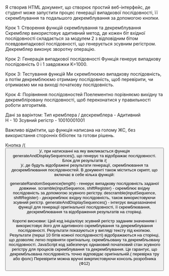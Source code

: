 Я створив HTML документ, що створює простий веб-інтерфейс, де студент може запустити процес генерації випадкової послідовності, її скремблування та подальшого декремблування за допомогою кнопки. 

Крок 1: Створення функцій скремблування та декремблування
Скремблер використовує адитивний метод, де кожен біт вхідної послідовності складається за модулем 2 з відповідним бітом псевдовипадкової послідовності, що генерується зсувним регістром. Декремблер виконує зворотну операцію.

Крок 2: Генерація випадкової послідовності
Функція генерує випадкову послідовність 0 і 1 завдовжки K=1000.

Крок 3: Тестування функцій
Ми скремблюємо випадкову послідовність, а потім декремблюємо отриману послідовність, щоб перевірити, чи отримаємо ми на виході початкову послідовність.

Крок 4: Порівняння послідовностей
Поелементно порівняємо вихідну та декрембліровану послідовності, щоб переконатися у правильності роботи алгоритмів.

Дані за варінтом:
Тип кремблера / дескремблера - Адитивний  
Н - 10 
Зсувний регістр - 10010001001 

Важливо відмітити, що функція написана на голому ЖС, без використання сторонніх бібіотек та готови рішень.

Кнопка /(<button>)/, при натисканні на яку викликається функція generateAndDisplaySequences(), що генерує та відображає послідовності.
Блок для результатів /(<div id="results">)/, де будуть відображені результати генерації, скремблювання та дескремблювання послідовностей.
В документі також міститься скрипт, що включає в себе кілька функцій:

generateRandomSequence(length) - генерує випадкову послідовність заданої довжини.
scramble(inputSequence, shiftRegister) - скремблює вхідну послідовність за допомогою зсувного регістру.
descramble(inputSequence, shiftRegister) - дескремблює вхідну послідовність, також використовуючи зсувний регістр.
generateAndDisplaySequences() - інтегрує вищезазначені функції для генерації оригінальної послідовності, її скремблювання, дескремблювання та відображення результатів на сторінці.

Короткі висновки:
Цей код ініціалізує зсувний регістр заданим значенням і використовує його для адитивного скремблування та декремблування послідовності. Результати показуються у вигляді тексту під кнопкою. 
Результати (перші 10 бітів кожної послідовності) відображаються на сторінці, що дозволяє легко порівняти оригінальну, скрембльовану та декрембльовану послідовності.
JavaScript код забезпечує однаковий початковий стан зсувного регістру для процесів скремблування та декремблування. Це гарантує, що декрембльована послідовність точно відповідає оригінальній.( перевірка тру або фолс)
Перевірити можна вручні викрпистовуючи консоль розробника (Ф12)
